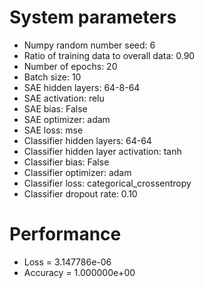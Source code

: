 # System parameters
  - Numpy random number seed: 6
  - Ratio of training data to overall data: 0.90
  - Number of epochs: 20
  - Batch size: 10
  - SAE hidden layers: 64-8-64
  - SAE activation: relu
  - SAE bias: False
  - SAE optimizer: adam
  - SAE loss: mse
  - Classifier hidden layers: 64-64
  - Classifier hidden layer activation: tanh
  - Classifier bias: False
  - Classifier optimizer: adam
  - Classifier loss: categorical_crossentropy
  - Classifier dropout rate: 0.10
# Performance
  - Loss = 3.147786e-06
  - Accuracy = 1.000000e+00
